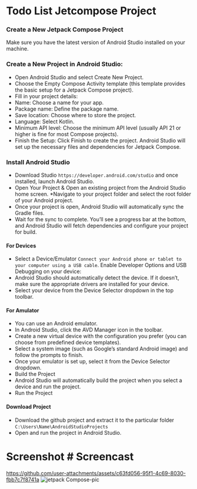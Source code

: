 # Todo List Jetcompose Project

### Create a New Jetpack Compose Project
Make sure you have the latest version of Android Studio installed on your machine.

### Create a New Project in Android Studio:
* Open Android Studio and select Create New Project.
* Choose the Empty Compose Activity template (this template provides the basic setup for a Jetpack Compose project).
* Fill in your project details:
* Name: Choose a name for your app.
* Package name: Define the package name.
* Save location: Choose where to store the project.
* Language: Select Kotlin.
* Minimum API level: Choose the minimum API level (usually API 21 or higher is fine for most Compose projects).
* Finish the Setup:
Click Finish to create the project. Android Studio will set up the necessary files and dependencies for Jetpack Compose.

### Install Android Studio
* Download Studio `https://developer.android.com/studio` and once installed, launch Android Studio.
* Open Your Project & Open an existing project from the Android Studio home screen.
*Navigate to your project folder and select the root folder of your Android project.
* Once your project is open, Android Studio will automatically sync the Gradle files.
* Wait for the sync to complete. You’ll see a progress bar at the bottom, and Android Studio will fetch dependencies and configure your project for build.

#### For Devices
*  Select a Device/Emulator `Connect your Android phone or tablet to your computer using a USB cable`. Enable Developer Options and USB Debugging on your device:
* Android Studio should automatically detect the device. If it doesn’t, make sure the appropriate drivers are installed for your device.
* Select your device from the Device Selector dropdown in the top toolbar.

#### For Amulator
* You can use an Android emulator.
* In Android Studio, click the AVD Manager icon in the toolbar.
* Create a new virtual device with the configuration you prefer (you can choose from predefined device templates).
* Select a system image (such as Google’s standard Android image) and follow the prompts to finish.
* Once your emulator is set up, select it from the Device Selector dropdown.
* Build the Project
* Android Studio will automatically build the project when you select a device and run the project.
* Run the Project

#### Download Project
* Download the github project and extract it to the particular folder `C:\Users\Name\AndroidStudioProjects`
* Open and run the project in Android Studio.

# Screenshot                                                                              # Screencast
https://github.com/user-attachments/assets/c63fd056-95f1-4c69-8030-fbb7c7f8741a           ![jetpack Compose-pic](https://github.com/user-attachments/assets/fd5b92b5-cb1f-48f3-a596-aadee86f3e38)      




